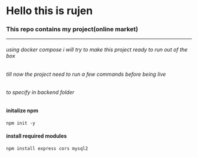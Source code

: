 # Hello this is rujen
### This repo contains my project(online market)
---
###### using docker compose i will try to make this project ready to run out of the box
###### till now the project need to run a few commands before being live
###### to specify in backend folder
#### initalize npm
`npm init -y`
#### install required modules
`npm install express cors mysql2`